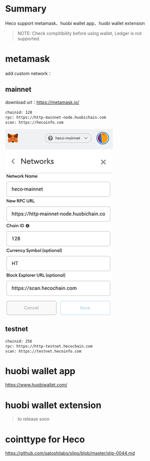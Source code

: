 # Summary

Heco support metamask、huobi wallet app、huobi wallet extension

> NOTE: Check compitibility before using wallet, Ledger is not supported.

# metamask

add custom network：

## mainnet

download url：https://metamask.io/

```
chainid: 128
rpc: https://http-mainnet-node.huobichain.com
scan: https://hecoinfo.com
```

![metamask](../images/metamask2_en.png)

## testnet

```
chainid: 256
rpc: https://http-testnet.hecochain.com
scan: https://testnet.hecoinfo.com
```

# huobi wallet app

https://www.huobiwallet.com/

# huobi wallet extension

> to release soon

# cointtype for Heco

https://github.com/satoshilabs/slips/blob/master/slip-0044.md
